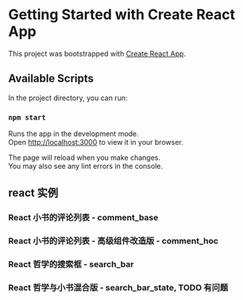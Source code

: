 # Getting Started with Create React App

This project was bootstrapped with [Create React App](https://github.com/facebook/create-react-app).

## Available Scripts

In the project directory, you can run:

### `npm start`

Runs the app in the development mode.\
Open [http://localhost:3000](http://localhost:3000) to view it in your browser.

The page will reload when you make changes.\
You may also see any lint errors in the console.

## react 实例

### React 小书的评论列表 - comment_base

### React 小书的评论列表 - 高级组件改造版 - comment_hoc

### React 哲学的搜索框 - search_bar

### React 哲学与小书混合版 - search_bar_state, TODO 有问题
